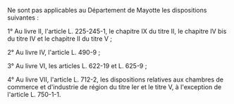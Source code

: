   

Ne sont pas applicables au Département de Mayotte les dispositions suivantes : 


  

  

1° Au livre II, l'article L. 225-245-1, le chapitre IX du titre II, le chapitre IV bis du titre IV et le chapitre II du titre V ; 


  

  

2° Au livre IV, l'article L. 490-9 ; 


  

  

3° Au livre VI, les articles L. 622-19 et L. 625-9 ; 


  

  

4° Au livre VII, l'article L. 712-2, les dispositions relatives aux chambres de commerce et d'industrie de région du titre Ier et le titre V, à l'exception de l'article L. 750-1-1.



  
